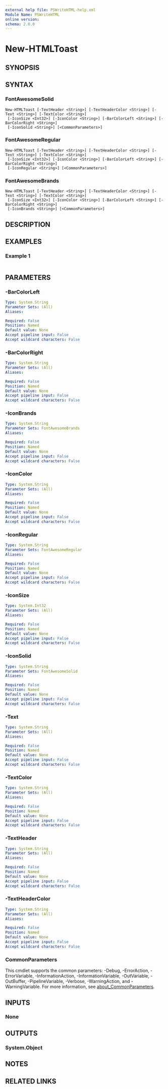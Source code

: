 ```yaml
---
external help file: PSWriteHTML-help.xml
Module Name: PSWriteHTML
online version:
schema: 2.0.0
---
```


# New-HTMLToast

## SYNOPSIS


## SYNTAX

### FontAwesomeSolid
```
New-HTMLToast [-TextHeader <String>] [-TextHeaderColor <String>] [-Text <String>] [-TextColor <String>]
 [-IconSize <Int32>] [-IconColor <String>] [-BarColorLeft <String>] [-BarColorRight <String>]
 [-IconSolid <String>] [<CommonParameters>]
```

### FontAwesomeRegular
```
New-HTMLToast [-TextHeader <String>] [-TextHeaderColor <String>] [-Text <String>] [-TextColor <String>]
 [-IconSize <Int32>] [-IconColor <String>] [-BarColorLeft <String>] [-BarColorRight <String>]
 [-IconRegular <String>] [<CommonParameters>]
```

### FontAwesomeBrands
```
New-HTMLToast [-TextHeader <String>] [-TextHeaderColor <String>] [-Text <String>] [-TextColor <String>]
 [-IconSize <Int32>] [-IconColor <String>] [-BarColorLeft <String>] [-BarColorRight <String>]
 [-IconBrands <String>] [<CommonParameters>]
```

## DESCRIPTION


## EXAMPLES

### Example 1
```powershell

```



## PARAMETERS

### -BarColorLeft


```yaml
Type: System.String
Parameter Sets: (All)
Aliases:

Required: False
Position: Named
Default value: None
Accept pipeline input: False
Accept wildcard characters: False
```

### -BarColorRight


```yaml
Type: System.String
Parameter Sets: (All)
Aliases:

Required: False
Position: Named
Default value: None
Accept pipeline input: False
Accept wildcard characters: False
```

### -IconBrands


```yaml
Type: System.String
Parameter Sets: FontAwesomeBrands
Aliases:

Required: False
Position: Named
Default value: None
Accept pipeline input: False
Accept wildcard characters: False
```

### -IconColor


```yaml
Type: System.String
Parameter Sets: (All)
Aliases:

Required: False
Position: Named
Default value: None
Accept pipeline input: False
Accept wildcard characters: False
```

### -IconRegular


```yaml
Type: System.String
Parameter Sets: FontAwesomeRegular
Aliases:

Required: False
Position: Named
Default value: None
Accept pipeline input: False
Accept wildcard characters: False
```

### -IconSize


```yaml
Type: System.Int32
Parameter Sets: (All)
Aliases:

Required: False
Position: Named
Default value: None
Accept pipeline input: False
Accept wildcard characters: False
```

### -IconSolid


```yaml
Type: System.String
Parameter Sets: FontAwesomeSolid
Aliases:

Required: False
Position: Named
Default value: None
Accept pipeline input: False
Accept wildcard characters: False
```

### -Text


```yaml
Type: System.String
Parameter Sets: (All)
Aliases:

Required: False
Position: Named
Default value: None
Accept pipeline input: False
Accept wildcard characters: False
```

### -TextColor


```yaml
Type: System.String
Parameter Sets: (All)
Aliases:

Required: False
Position: Named
Default value: None
Accept pipeline input: False
Accept wildcard characters: False
```

### -TextHeader


```yaml
Type: System.String
Parameter Sets: (All)
Aliases:

Required: False
Position: Named
Default value: None
Accept pipeline input: False
Accept wildcard characters: False
```

### -TextHeaderColor


```yaml
Type: System.String
Parameter Sets: (All)
Aliases:

Required: False
Position: Named
Default value: None
Accept pipeline input: False
Accept wildcard characters: False
```

### CommonParameters
This cmdlet supports the common parameters: -Debug, -ErrorAction, -ErrorVariable, -InformationAction, -InformationVariable, -OutVariable, -OutBuffer, -PipelineVariable, -Verbose, -WarningAction, and -WarningVariable. For more information, see [about_CommonParameters](http://go.microsoft.com/fwlink/?LinkID=113216).

## INPUTS

### None

## OUTPUTS

### System.Object
## NOTES

## RELATED LINKS
